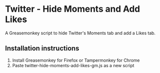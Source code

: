 # Twitter - Hide Moments and Add Likes

A Greasemonkey script to hide Twitter's Moments tab and add a Likes tab.

## Installation instructions

1. Install Greasemonkey for Firefox or Tampermonkey for Chrome
2. Paste twitter-hide-moments-add-likes-gm.js as a new script
